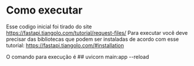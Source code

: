 # Como executar

Esse codigo inicial foi tirado do site https://fastapi.tiangolo.com/tutorial/request-files/
Para executar você deve precisar das bibliotecas que podem ser instaladas de acordo com esse tutorial: https://fastapi.tiangolo.com/#installation

O comando para execução é ## uvicorn main:app --reload
